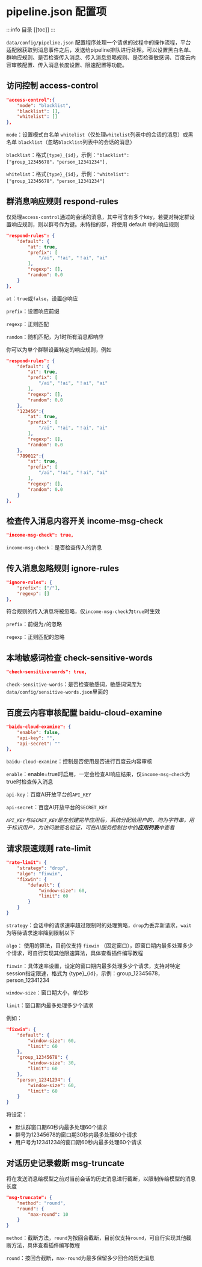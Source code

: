 # pipeline.json 配置项

:::info 目录
[[toc]]
:::

`data/config/pipeline.json` 配置程序处理一个请求的过程中的操作流程，平台适配器获取到消息事件之后，发送给pipeline排队进行处理。可以设置黑白名单、群响应规则、是否检查传入消息、传入消息忽略规则、是否检查敏感词、百度云内容审核配置、传入消息长度设置、限速配置等功能。


## 访问控制 access-control

```json
"access-control":{
    "mode": "blacklist",
    "blacklist": [],
    "whitelist": []
},
```

`mode`：设置模式白名单 `whitelist`（仅处理`whitelist`列表中的会话的消息）或黑名单 `blacklist`（忽略`blacklist`列表中的会话的消息）

`blacklist`：格式`{type}_{id}`，示例：`"blacklist": ["group_12345678"，"person_12341234"],`

`whitelist`：格式`{type}_{id}`，示例：`"whitelist": ["group_12345678"，"person_12341234"]`


## 群消息响应规则 respond-rules

仅处理`access-control`通过的会话的消息，其中可含有多个key，若要对特定群设置响应规则，则以群号作为键。未特指的群，将使用 default 中的响应规则

```json
"respond-rules": {
    "default": {
        "at": true,
        "prefix": [
            "/ai", "!ai", "！ai", "ai"
        ],
        "regexp": [],
        "random": 0.0
    }
},
```

`at`：`true`或`false`，设置@响应

`prefix`：设置响应前缀

`regexp`：正则匹配

`random`：随机匹配，为1时所有消息都响应

你可以为单个群聊设置特定的响应规则，例如

```json
"respond-rules": {
    "default": {
        "at": true,
        "prefix": [
            "/ai", "!ai", "！ai", "ai"
        ],
        "regexp": [],
        "random": 0.0
    },
    "123456":{
        "at": true,
        "prefix": [
            "/ai", "!ai", "！ai", "ai"
        ],
        "regexp": [],
        "random": 0.0
    },
    "789012":{
        "at": true,
        "prefix": [
            "/ai", "!ai", "！ai", "ai"
        ],
        "regexp": [],
        "random": 0.0
    }
},
```

## 检查传入消息内容开关 income-msg-check

```json
"income-msg-check": true,
```

`income-msg-check`：是否检查传入的消息

## 传入消息忽略规则 ignore-rules

```json
"ignore-rules": {
    "prefix": ["/"],
    "regexp": []
},
```

符合规则的传入消息将被忽略，仅`income-msg-check`为`true`时生效

`prefix`：前缀为`/`的忽略

`regexp`：正则匹配的忽略

## 本地敏感词检查 check-sensitive-words

```json
"check-sensitive-words": true,
```

`check-sensitive-words`：是否检查敏感词，敏感词词库为`data/config/sensitive-words.json`里面的

## 百度云内容审核配置 baidu-cloud-examine

```json
"baidu-cloud-examine": {
    "enable": false,
    "api-key": "",
    "api-secret": ""
},
```

`baidu-cloud-examine`：控制是否使用是否进行百度云内容审核

`enable`：enable=true时启用，一定会检查AI响应结果，仅`income-msg-check`为true时检查传入消息

`api-key`：百度AI开放平台的`API_KEY`

`api-secret`：百度AI开放平台的`SECRET_KEY`

*`API_KEY`与`SECRET_KEY`是在创建完毕应用后，系统分配给用户的，均为字符串，用于标识用户，为访问做签名验证，可在AI服务控制台中的**应用列表**中查看*

## 请求限速规则 rate-limit

```json
"rate-limit": {
    "strategy": "drop",
    "algo": "fixwin",
    "fixwin": {
        "default": {
            "window-size": 60,
            "limit": 60
        }
    }
}
```

`strategy`：会话中的请求速率超过限制时的处理策略，`drop`为丢弃新请求，`wait`为等待请求速率降到限制以下

`algo`： 使用的算法，目前仅支持 `fixwin` （固定窗口），即窗口期内最多处理多少个请求，可自行实现其他限速算法，具体查看插件编写教程

`fixwin`：具体速率设置，设定的窗口期内最多处理多少个请求，支持对特定session指定限速，格式为 {type}_{id}，示例：group_12345678，person_12341234

`window-size`：窗口期大小，单位秒

`limit`：窗口期内最多处理多少个请求

例如：

```json
"fixwin": {
    "default": {
        "window-size": 60,
        "limit": 60
    },
    "group_12345678": {
        "window-size": 30,
        "limit": 60
    },
    "person_12341234": {
        "window-size": 60,
        "limit": 60
    }
}
```

将设定：

- 默认群窗口期60秒内最多处理60个请求
- 群号为12345678的窗口期30秒内最多处理60个请求
- 用户号为12341234的窗口期60秒内最多处理60个请求

## 对话历史记录截断 msg-truncate

将在发送消息给模型之前对当前会话的历史消息进行截断，以限制传给模型的消息长度

```json
"msg-truncate": {
    "method": "round",
    "round": {
        "max-round": 10
    }
}
```

`method`：截断方法，`round`为按回合截断，目前仅支持`round`，可自行实现其他截断方法，具体查看插件编写教程

`round`：按回合截断，`max-round`为最多保留多少回合的历史消息